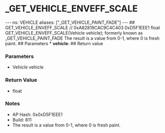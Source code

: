 # _GET_VEHICLE_ENVEFF_SCALE

--- ns: VEHICLE aliases: ["_GET_VEHICLE_PAINT_FADE"] --- ## GET_VEHICLE_ENVEFF_SCALE  // 0xA82819CAC9C4C403 0xD5F1EEE1 float GET_VEHICLE_ENVEFF_SCALE(Vehicle vehicle);  formerly known as _GET_VEHICLE_PAINT_FADE The result is a value from 0-1, where 0 is fresh paint.  ## Parameters * **vehicle**:  ## Return value

### Parameters
* Vehicle vehicle

### Return Value
* float

### Notes
* AP Hash: 0x0xD5F1EEE1
* Build: 811
* The result is a value from 0-1, where 0 is fresh paint.

